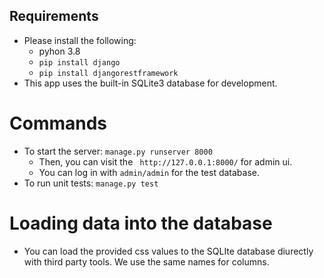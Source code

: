 ## Requirements

- Please install the following:
    - pyhon 3.8
    - `pip install django`
    - `pip install djangorestframework`
- This app uses the built-in SQLite3 database for development. 

# Commands

- To start the server: `manage.py runserver 8000`
    - Then, you can visit the ` http://127.0.0.1:8000/` for admin ui. 
    - You can log in with `admin/admin` for the test database.
- To run unit tests: `manage.py test`

# Loading data into the database

- You can load the provided css values to the SQLIte database diurectly with third party tools. We use the same names for columns. 
